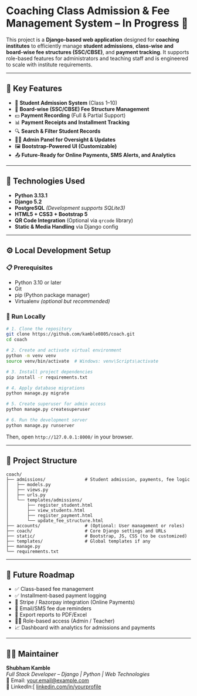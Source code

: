 # Coaching Class Admission & Fee Management System – In Progress 🚧

This project is a **Django-based web application** designed for **coaching institutes** to efficiently manage **student admissions**, **class-wise and board-wise fee structures (SSC/CBSE)**, and **payment tracking**. It supports role-based features for administrators and teaching staff and is engineered to scale with institute requirements.

---

## 🔑 Key Features

- 📝 **Student Admission System** (Class 1–10)
- 🧾 **Board-wise (SSC/CBSE) Fee Structure Management**
- 💵 **Payment Recording** (Full & Partial Support)
- 📊 **Payment Receipts and Installment Tracking**
- 🔍 **Search & Filter Student Records**
- 🧑‍💼 **Admin Panel for Oversight & Updates**
- 🖼️ **Bootstrap-Powered UI (Customizable)**
- 📤 **Future-Ready for Online Payments, SMS Alerts, and Analytics**

---

## 🧰 Technologies Used

- **Python 3.13.1**
- **Django 5.2**
- **PostgreSQL** *(Development supports SQLite3)*
- **HTML5 + CSS3 + Bootstrap 5**
- **QR Code Integration** (Optional via `qrcode` library)
- **Static & Media Handling** via Django config

---

## ⚙️ Local Development Setup

### 📋 Prerequisites

- Python 3.10 or later
- Git
- pip (Python package manager)
- Virtualenv *(optional but recommended)*

### 🧪 Run Locally

```bash
# 1. Clone the repository
git clone https://github.com/kamble0805/coach.git
cd coach

# 2. Create and activate virtual environment
python -m venv venv
source venv/bin/activate  # Windows: venv\Scripts\activate

# 3. Install project dependencies
pip install -r requirements.txt

# 4. Apply database migrations
python manage.py migrate

# 5. Create superuser for admin access
python manage.py createsuperuser

# 6. Run the development server
python manage.py runserver
```

Then, open `http://127.0.0.1:8000/` in your browser.

---

## 📁 Project Structure

```
coach/
├── admissions/               # Student admission, payments, fee logic
│   ├── models.py
│   ├── views.py
│   ├── urls.py
│   └── templates/admissions/
│       ├── register_student.html
│       ├── view_students.html
│       ├── register_payment.html
│       └── update_fee_structure.html
├── accounts/                 # (Optional: User management or roles)
├── coach/                    # Core Django settings and URLs
├── static/                   # Bootstrap, JS, CSS (to be customized)
├── templates/                # Global templates if any
├── manage.py
└── requirements.txt
```

---

## 🚧 Future Roadmap

- ✅ Class-based fee management
- ✅ Installment-based payment logging
- 🔄 Stripe / Razorpay integration (Online Payments)
- 📧 Email/SMS fee due reminders
- 📁 Export reports to PDF/Excel
- 🧑‍🏫 Role-based access (Admin / Teacher)
- 📈 Dashboard with analytics for admissions and payments

---

## 🙋‍♂️ Maintainer

**Shubham Kamble**  
*Full Stack Developer – Django | Python | Web Technologies*  
📧 Email: your.email@example.com  
🔗 LinkedIn:[ [linkedin.com/in/yourprofile](https://www.linkedin.com/in/shubham-kamble-a36b74347/)
